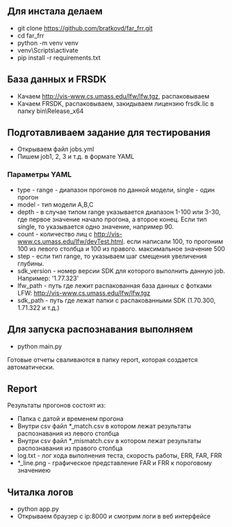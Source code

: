 ## Для инстала делаем
* git clone https://github.com/bratkovd/far_frr.git
* cd far_frr
* python -m venv venv
* venv\Scripts\activate
* pip install -r requirements.txt

## База данных и FRSDK
* Качаем http://vis-www.cs.umass.edu/lfw/lfw.tgz, распаковываем
* Качаем FRSDK, распаковываем, закидываем лицензию frsdk.lic в папку bin\Release_x64

## Подготавливаем задание для тестирования
* Открываем файл jobs.yml
* Пишем job1, 2, 3 и т.д. в формате YAML

### Параметры YAML
* type - range - диапазон прогонов по данной модели, single - один прогон
* model - тип модели A,B,C
* depth - в случае типом range указывается диапазон 1-100 или 3-30, где первое значение начало прогона, а второе конец. Если тип single, то указывается одно значение, например 90.
* count - количество лиц с http://vis-www.cs.umass.edu/lfw/devTest.html. если написали 100, то прогоним 100 из левого столбца и 100 из правого. максимальное значение 500
* step - если тип range, то указываем шаг смещения увеличения глубины.
* sdk_version - номер версии SDK для которого выполнить данную job. Например: '1.77.323'
* lfw_path - путь где лежит распакованная база данных с фотками LFW: http://vis-www.cs.umass.edu/lfw/lfw.tgz
* sdk_path - путь где лежат папки с распакованными SDK (1.70.300, 1.71.322 и т.д.)

## Для запуска распознавания выполняем
* python main.py

Готовые отчеты сваливаются в папку report, которая создается автоматически.

## Report

Результаты прогонов состоят из:
* Папка с датой и временем прогона
* Внутри csv файл *_match.csv в котором лежат результаты распознавания из левого столбца
* Внутри csv файл *_mismatch.csv в котором лежат результаты распознавания из правого столбца
* log.txt - лог хода выполнения теста, скорость работы, ERR, FAR, FRR
* *_line.png - графическое представление FAR и FRR к пороговому значениею

## Читалка логов
* python app.py
* Открываем браузер с ip:8000 и смотрим логи в веб интерфейсе
